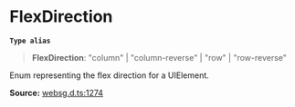 # FlexDirection

**`Type alias`**

> **FlexDirection**: "column" \| "column-reverse" \| "row" \| "row-reverse"

Enum representing the flex direction for a UIElement.

**Source:** [websg.d.ts:1274](https://github.com/thirdroom/thirdroom/blob/4c397b03/packages/websg-types/types/websg.d.ts#L1274)
